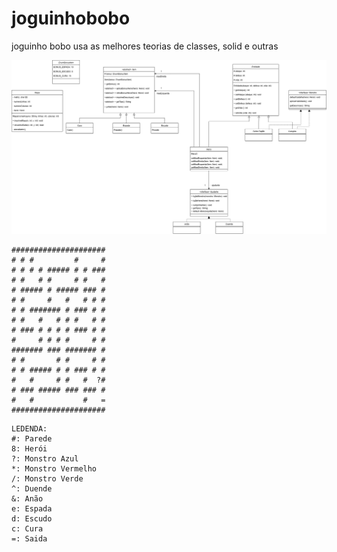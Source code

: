 # joguinhobobo
joguinho bobo usa as melhores teorias de classes, solid e outras

![diagrama.png](diagrama.png)

```
#####################
# # #         #     #
# # # # ##### # # ###
# #   # #     # #   #
# ##### # ##### ### #
# #     #   #   # # #
# # ####### # ### # #
# #   #   # # #   # #
# ### # # # # ### # #
#     # # # #     # #
####### ### ####### #
# #       # #     # #
# # ##### # # ### # #
#   #     # #   #  ?#
# ### ##### ### ### #
#   #           #   =
#####################
```


```
LEDENDA:
#: Parede
8: Herói
?: Monstro Azul
*: Monstro Vermelho
/: Monstro Verde
^: Duende
&: Anão
e: Espada
d: Escudo
c: Cura
=: Saida
```